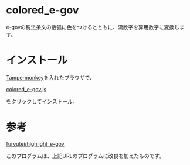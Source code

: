 # colored_e-gov

e-govの税法条文の括弧に色をつけるとともに、漢数字を算用数字に変換します。


# インストール

[Tampermonkey](http://tampermonkey.net/)を入れたブラウザで、

[colored_e-gov.js](https://github.com/m-haketa/colored_e-gov/raw/master/colored_e-gov.user.js)

をクリックしてインストール。


# 参考

[furyutei/highlight_e-gov](https://github.com/furyutei/highlight_e-gov)

このプログラムは、上記URLのプログラムに改良を加えたものです。